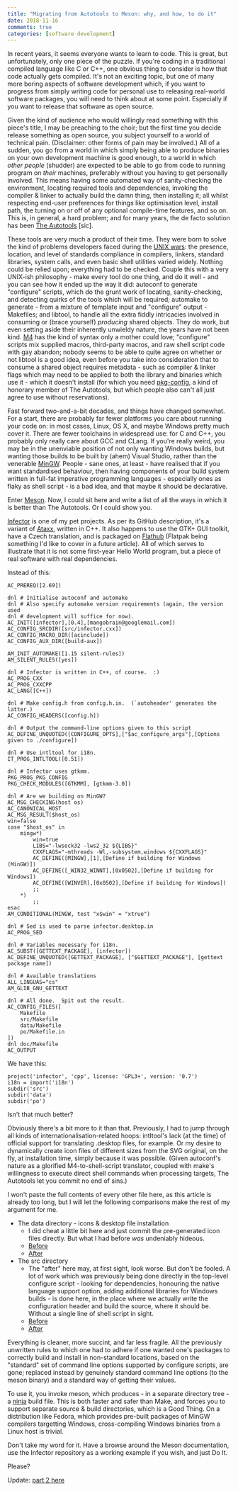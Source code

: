 ```yaml
---
title: "Migrating from Autotools to Meson: why, and how, to do it"
date: 2018-11-16
comments: true
categories: [software development]
---
```

In recent years, it seems everyone wants to learn to code. This is great, but
unfortunately, only one piece of the puzzle. If you're coding in a
traditional compiled language like C or C++, one obvious thing to consider is
how that code actually gets compiled. It's not an exciting topic, but one of
many more boring aspects of software development which, if you want to progress
from simply writing code for personal use to releasing real-world software
packages, you will need to think about at some point. Especially if you want
to release that software as open source.

Given the kind of audience who would willingly read something with this piece's
title, I may be preaching to the choir; but the first time you decide
release something as open source, you subject yourself to a world of technical
pain. (Disclaimer: other forms of pain may be involved.) All of a sudden, you
go from a world in which simply being able to produce binaries on your own
development machine is good enough, to a world in which *other people*
(shudder) are expected to be able to go from code to running program on *their*
machines, preferably without you having to get personally involved. This means
having some automated way of sanity-checking the environment, locating required
tools and dependencies, invoking the compiler & linker to actually build the
damn thing, then installing it; all whilst respecting end-user preferences for
things like optimisation level, install path, the turning on or off of any
optional compile-time features, and so on. This is, in general, a hard problem;
and for many years, the de facto solution has been [The Autotools](https://www.gnu.org/software/automake/manual/automake.html#Autotools-Introduction)
\[sic\].

These tools are very much a product of their time. They were born to solve
the kind of problems developers faced during the [UNIX wars](https://en.wikipedia.org/wiki/Unix_wars):
the presence, location, and level of
standards compliance in compilers, linkers, standard libraries, system calls,
and even basic shell utilities varied widely. Nothing could be relied upon;
everything had to be checked. Couple this with a very UNIX-ish philosophy -
make every tool do one thing, and do it well - and you can see how it ended up
the way it did: autoconf to generate "configure" scripts, which do the grunt
work of locating, sanity-checking, and detecting quirks of the tools which will
be required; automake to generate - from a mixture of template input and
"configure" output - Makefiles; and libtool, to handle all the extra fiddly
intricacies involved in consuming or (brace yourself) *producing* shared
objects. They do work, but even setting aside their inherently unwieldy nature,
the years have not been kind. [M4](https://www.gnu.org/software/m4/m4.html) has
the kind of syntax only a mother could love; "configure" scripts mix supplied
macros, third-party macros, and raw shell script code with gay abandon; nobody
seems to be able to quite agree on whether or not libtool is a good idea, even
before you take into consideration that to consume a shared object requires
metadata - such as compiler & linker flags which may need to be applied to both
the library and binaries which use it - which it doesn't install (for which
you need [pkg-config](https://www.freedesktop.org/wiki/Software/pkg-config/),
a kind of honorary member of The Autotools, but which people also can't all
just agree to use without reservations).

Fast forward two-and-a-bit decades, and things have changed somewhat. For a
start, there are probably far fewer platforms you care about running your code
on: in most cases, Linux, OS X, and maybe Windows pretty much cover it. There
are fewer toolchains in widespread use: for C and C++, you probably only really
care about GCC and CLang. If you're really weird, you may be in the unenviable
position of not only wanting Windows builds, but wanting those builds to be
built by (ahem) Visual Studio, rather than the venerable
[MinGW](http://www.mingw.org/). People - sane ones, at least - have realised
that if you want standardised behaviour, then having components of your build
system written in full-fat imperative programming languages - especially ones
as flaky as shell script - is a bad idea, and that maybe it should be
declarative.

Enter [Meson](https://mesonbuild.com/). Now, I could sit here and write a list
of all the ways in which it is better than The Autotools. Or I could show you.

[Infector](https://github.com/mangobrain/Infector) is one of my pet projects.
As per its GitHub description, it's a variant of [Ataxx](https://en.wikipedia.org/wiki/Ataxx),
written in C++. It also happens to use the GTK+ GUI toolkit, have a Czech
translation, and is packaged on [Flathub](https://flathub.org/apps/details/uk.co.mangobrain.Infector)
(Flatpak being something I'd like to cover in a future article). All of which
serves to illustrate that it is not some first-year Hello World program, but a
piece of real software with real dependencies.

Instead of this:

```shell
AC_PREREQ([2.69])

dnl # Initialise autoconf and automake
dnl # Also specify automake version requirements (again, the version used
dnl # development will suffice for now).
AC_INIT([infector],[0.4],[mangobrain@googlemail.com])
AC_CONFIG_SRCDIR([src/infector.cxx])
AC_CONFIG_MACRO_DIR([acinclude])
AC_CONFIG_AUX_DIR([build-aux])

AM_INIT_AUTOMAKE([1.15 silent-rules])
AM_SILENT_RULES([yes])

dnl # Infector is written in C++, of course.  :)
AC_PROG_CXX
AC_PROG_CXXCPP
AC_LANG([C++])

dnl # Make config.h from config.h.in.  (`autoheader' generates the latter.)
AC_CONFIG_HEADERS([config.h])

dnl # Output the command-line options given to this script
AC_DEFINE_UNQUOTED([CONFIGURE_OPTS],["$ac_configure_args"],[Options given to ./configure])

dnl # Use intltool for i18n.
IT_PROG_INTLTOOL([0.51])

dnl # Infector uses gtkmm.
PKG_PROG_PKG_CONFIG
PKG_CHECK_MODULES([GTKMM], [gtkmm-3.0])

dnl # Are we building on MinGW?
AC_MSG_CHECKING(host os)
AC_CANONICAL_HOST
AC_MSG_RESULT($host_os)
win=false
case "$host_os" in
	mingw*)
		win=true
		LIBS="-lwsock32 -lws2_32 ${LIBS}"
		CXXFLAGS="-mthreads -Wl,-subsystem,windows ${CXXFLAGS}"
		AC_DEFINE([MINGW],[1],[Define if building for Windows (MinGW)])
		AC_DEFINE([_WIN32_WINNT],[0x0502],[Define if building for Windows])
		AC_DEFINE([WINVER],[0x0502],[Define if building for Windows])
		;;
	*)
		;;
esac
AM_CONDITIONAL(MINGW, test "x$win" = "xtrue")

dnl # Sed is used to parse infector.desktop.in
AC_PROG_SED

dnl # Variables necessary for i18n.
AC_SUBST([GETTEXT_PACKAGE], [infector])
AC_DEFINE_UNQUOTED([GETTEXT_PACKAGE], ["$GETTEXT_PACKAGE"], [gettext package name])

dnl # Available translations
ALL_LINGUAS="cs"
AM_GLIB_GNU_GETTEXT

dnl # All done.  Spit out the result.
AC_CONFIG_FILES([
	Makefile
	src/Makefile
	data/Makefile
	po/Makefile.in
])
dnl	doc/Makefile
AC_OUTPUT
```

We have this:
```
project('infector', 'cpp', license: 'GPL3+', version: '0.7')
i18n = import('i18n')
subdir('src')
subdir('data')
subdir('po')
```

Isn't that much better?

Obviously there's a bit more to it than that. Previously, I had to jump through
all kinds of internationalisation-related hoops: intltool's lack (at the time)
of official support for translating .desktop files, for example. Or my desire
to dynamically create icon files of different sizes from the SVG original, on
the fly, at installation time, simply because it was possible. (Given
autoconf's nature as a glorified M4-to-shell-script translator, coupled with
make's willingness to execute direct shell commands when processing targets,
The Autotools let you commit no end of sins.)

I won't paste the full contents of every other file here, as this article is
already too long, but I will let the following comparisons make the rest of my
argument for me.

- The data directory - icons & desktop file installation
  - I did cheat a little bit here and just commit the pre-generated icon files
    directly. But what I had before *was* undeniably hideous.
  - [Before](https://github.com/mangobrain/Infector/blob/8949b6431c789928496e16341f2cd097b0d5db22/data/Makefile.am)
  - [After](https://github.com/mangobrain/Infector/blob/925390c40ac5c6eba243c008b3c324523450af04/data/meson.build)
- The src directory
  - The "after" here may, at first sight, look worse. But don't be fooled.
    A lot of work which was previously being done directly in the top-level
    configure script - looking for dependencies, honouring the native language
    support option, adding additional libraries for Windows builds - is done
    here, in the place where we actually write the configuration header and
    build the source, where it should be. Without a single line of shell script
    in sight.
  - [Before](https://github.com/mangobrain/Infector/blob/8949b6431c789928496e16341f2cd097b0d5db22/src/Makefile.am)
  - [After](https://github.com/mangobrain/Infector/blob/925390c40ac5c6eba243c008b3c324523450af04/src/meson.build)

Everything is cleaner, more succint, and far less fragile. All the previously
unwritten rules to which one had to adhere if one wanted one's packages to
correctly build and install in non-standard locations, based on the "standard"
set of command line options supported by configure scripts, are gone; replaced
instead by genuinely standard command line options (to the meson binary) and
a standard way of getting their values.

To use it, you invoke meson, which produces - in a separate directory tree -
a [ninja](https://ninja-build.org/) build file. This is both faster and safer
than Make, and forces you to support separate source & build directories, which
is a Good Thing. On a distribution like Fedora, which provides pre-built
packages of MinGW compilers targetting Windows, cross-compiling Windows
binaries from a Linux host is trivial.

Don't take my word for it. Have a browse around the Meson documentation, use
the Infector repository as a working example if you wish, and just Do It.

Please?

Update: [part 2 here](/posts/2018-12-08-autotools-to-meson-2/)
